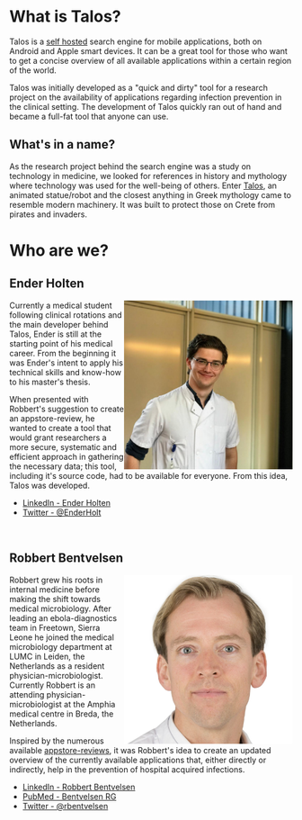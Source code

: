 # What is Talos?
Talos is a [self hosted](https://en.wikipedia.org/wiki/Self-hosting_(web_services)) search engine for mobile applications, both on Android and Apple smart devices. It can be a great tool for those who want to get a concise overview of all available applications within a certain region of the world.

Talos was initially developed as a "quick and dirty" tool for a research project on the availability of applications regarding infection prevention in the clinical setting.
The development of Talos quickly ran out of hand and became a full-fat tool that anyone can use.

## What's in a name?
As the research project behind the search engine was a study on technology in medicine, we looked for references in history and mythology where technology was used for the well-being of others. 
Enter [Talos](https://en.wikipedia.org/wiki/Talos_(automaton)), an animated statue/robot and the closest anything in Greek mythology came to resemble modern machinery. It was built to protect those on Crete from pirates and invaders.

# Who are we?
## Ender Holten
<img align="right" width="300" height="300" src="eh.png">
Currently a medical student following clinical rotations and the main developer behind Talos, Ender is still at the starting point of his medical career. 
From the beginning it was Ender's intent to apply his technical skills and know-how to his master's thesis.

When presented with Robbert's suggestion to create an appstore-review, he wanted to create a tool that would grant researchers a more secure, systematic and efficient approach in gathering the necessary data; this tool, including it's source code, had to be available for everyone.
From this idea, Talos was developed.
- [LinkedIn - Ender Holten](https://www.linkedin.com/in/enderholten)
- [Twitter - @EnderHolt](https://twitter.com/enderholt)

<br clear="right"/>

## Robbert Bentvelsen
<img align="right" width="300" height="300" src="rb.jpg">

Robbert grew his roots in internal medicine before making the shift towards medical microbiology. After leading an ebola-diagnostics team in Freetown, Sierra Leone he joined the medical microbiology department at LUMC in Leiden, the Netherlands as a resident physician-microbiologist. Currently Robbert is an attending physician-microbiologist at the Amphia medical centre  in Breda, the Netherlands.


Inspired by the numerous available [appstore-reviews](https://pubmed.ncbi.nlm.nih.gov/25748924/), it was Robbert's idea to create an updated overview of the currently available applications that, either directly or indirectly, help in the prevention of hospital acquired infections. 

- [LinkedIn - Robbert Bentvelsen](https://www.linkedin.com/in/robbert-bentvelsen-a2394a15)
- [PubMed - Bentvelsen RG](https://pubmed.ncbi.nlm.nih.gov/?term=Bentvelsen+RG+%5Bau%5D)
- [Twitter - @rbentvelsen](https://twitter.com/rbentvelsen)
<br clear="right"/>

